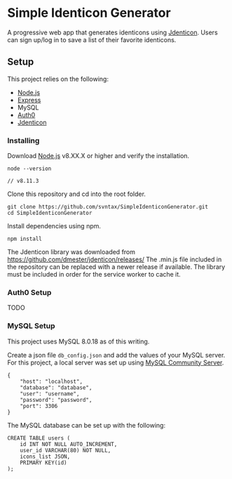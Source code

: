 # Simple Identicon Generator

A progressive web app that generates identicons using [Jdenticon](https://jdenticon.com/). Users can sign up/log in to save a list of their favorite identicons.

## Setup

This project relies on the following:

* [Node.js](https://nodejs.org/en/)
* [Express](https://expressjs.com/)
* MySQL
* [Auth0](https://auth0.com/)
* [Jdenticon](https://jdenticon.com/)

### Installing

Download [Node.js](https://nodejs.org/en/) v8.XX.X or higher and verify the installation.

```
node --version

// v8.11.3
```

Clone this repository and cd into the root folder.

```
git clone https://github.com/svntax/SimpleIdenticonGenerator.git
cd SimpleIdenticonGenerator
```

Install dependencies using npm.

```
npm install
```

The Jdenticon library was downloaded from https://github.com/dmester/jdenticon/releases/
The .min.js file included in the repository can be replaced with a newer release if available.
The library must be included in order for the service worker to cache it.

### Auth0 Setup

TODO

### MySQL Setup

This project uses MySQL 8.0.18 as of this writing.

Create a json file `db_config.json` and add the values of your MySQL server. For this project, a local server was set up using [MySQL Community Server](https://dev.mysql.com/downloads/mysql/).

```
{
    "host": "localhost",
    "database": "database",
    "user": "username",
    "password": "password",
    "port": 3306
}
```

The MySQL database can be set up with the following:

```
CREATE TABLE users (
    id INT NOT NULL AUTO_INCREMENT,
    user_id VARCHAR(80) NOT NULL,
    icons_list JSON,
    PRIMARY KEY(id)
);
```
